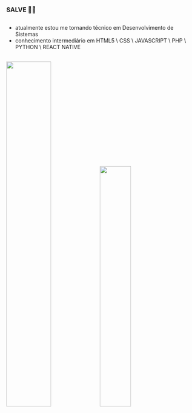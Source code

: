 ### SALVE 🗿🍷

##

- atualmente estou me tornando técnico em Desenvolvimento de Sistemas
- conhecimento intermediário em HTML5 \ CSS \ JAVASCRIPT \ PHP \ PYTHON \ REACT NATIVE 


##

<div>

  <!--[![Anurag's GitHub stats](https://github-readme-stats.vercel.app/api?username=murilo-ramalho&show_icons=true&count_private=true&theme=transparent)](https://github.com/anuraghazra/github-readme-stats)
  [![Top Langs](https://github-readme-stats.vercel.app/api/top-langs/?username=murilo-ramalho&layout=compact&theme=transparent)](https://github.com/anuraghazra/github-readme-stats)-->
  
  <img width="48.3%" src="https://github-readme-stats.vercel.app/api?username=murilo-ramalho&show_icons=true&count_private=true&theme=transparent">
  <img width="40.3%" src="https://github-readme-stats.vercel.app/api/top-langs/?username=murilo-ramalho&layout=compact&theme=transparent">
</div>
